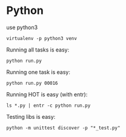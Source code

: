 # Python

use python3

```
virtualenv -p python3 venv
```

Running all tasks is easy:
```
python run.py
```

Running one task is easy:
```
python run.py 00016
```

Running HOT is easy (with entr):
```
ls *.py | entr -c python run.py
```

Testing libs is easy:
```
python -m unittest discover -p "*_test.py"
```

